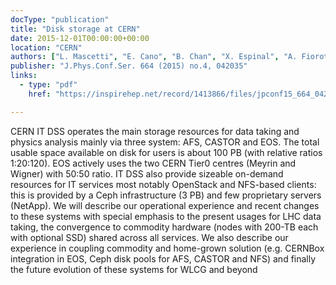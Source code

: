 ```yaml
---
docType: "publication"
title: "Disk storage at CERN"
date: 2015-12-01T00:00:00+00:00
location: "CERN"
authors: ["L. Mascetti", "E. Cano", "B. Chan", "X. Espinal", "A. Fiorot", "H.G.Labrador", "J. Iven", "M. Lamanna", "G.Lo Presti", "JT. Mościcki", "et al"]
publisher: "J.Phys.Conf.Ser. 664 (2015) no.4, 042035"
links:
  - type: "pdf"
    href: "https://inspirehep.net/record/1413866/files/jpconf15_664_042035.pdf"

---
```


CERN IT DSS operates the main storage resources for data taking and physics analysis mainly via three system: AFS, CASTOR and EOS. The total usable space available on disk for users is about 100 PB (with relative ratios 1:20:120). EOS actively uses the two CERN Tier0 centres (Meyrin and Wigner) with 50:50 ratio. IT DSS also provide sizeable on-demand resources for IT services most notably OpenStack and NFS-based clients: this is provided by a Ceph infrastructure (3 PB) and few proprietary servers (NetApp). We will describe our operational experience and recent changes to these systems with special emphasis to the present usages for LHC data taking, the convergence to commodity hardware (nodes with 200-TB each with optional SSD) shared across all services. We also describe our experience in coupling commodity and home-grown solution (e.g. CERNBox integration in EOS, Ceph disk pools for AFS, CASTOR and NFS) and finally the future evolution of these systems for WLCG and beyond
